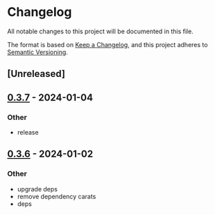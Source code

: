 # Changelog
All notable changes to this project will be documented in this file.

The format is based on [Keep a Changelog](https://keepachangelog.com/en/1.0.0/),
and this project adheres to [Semantic Versioning](https://semver.org/spec/v2.0.0.html).

## [Unreleased]

## [0.3.7](https://github.com/trillium-rs/trillium/compare/trillium-router-v0.3.6...trillium-router-v0.3.7) - 2024-01-04

### Other
- release

## [0.3.6](https://github.com/trillium-rs/trillium/compare/trillium-router-v0.3.5...trillium-router-v0.3.6) - 2024-01-02

### Other
- upgrade deps
- remove dependency carats
- deps
